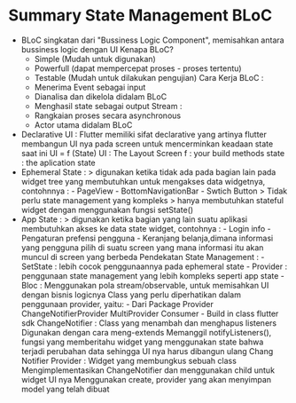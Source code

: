 # Summary State Management BLoC
- BLoC singkatan dari "Bussiness Logic Component", memisahkan antara bussiness logic dengan UI
    Kenapa BLoC?
    - Simple (Mudah untuk digunakan)
    - Powerfull (dapat mempercepat proses - proses tertentu)
    - Testable (Mudah untuk dilakukan pengujian)
    Cara Kerja BLoC :
    - Menerima Event sebagai input
    - Dianalisa dan dikelola didalam BLoC
    - Menghasil state sebagai output
    Stream :
    - Rangkaian proses secara asynchronous
    - Actor utama didalam BLoC
- Declarative UI : Flutter memiliki sifat declarative yang artinya flutter membangun UI nya pada screen untuk mencerminkan keadaan state saat ini
    UI = f (State)
   UI : The Layout Screen
   f  : your build methods
   state : the aplication state
- Ephemeral State : > digunakan ketika tidak ada pada bagian lain pada widget tree yang membutuhkan untuk mengakses data widgetnya, contohnnya :
                        - PageView 
                        - BottomNavigationBar
                        - Swtich Button
                    > Tidak perlu state management yang kompleks
                    > hanya membutuhkan stateful widget dengan menggunakan fungsi setState()
- App State       : > digunakan ketika bagian yang lain suatu aplikasi membutuhkan akses ke data state widget,
                        contohnya : - Login info
                                    - Pengaturan prefensi pengguna
                                    - Keranjang belanja,dimana informasi yang pengguna pilih di suatu screen yang mana informasi itu akan muncul di screen yang berbeda
Pendekatan State Management : - SetState : lebih cocok penggunaannya pada ephemeral state
                              - Provider : penggunaan state management yang lebih kompleks seperti app state
                              - Bloc     : Menggunakan pola stream/observable, untuk memisahkan UI dengan bisnis logicnya
    Class yang perlu diperhatikan dalam penggunaan provider, yaitu: 
        - Dari Package Provider
           ChangeNotifierProvider
           MultiProvider
           Consumer
        - Build in class flutter sdk
           ChangeNotifier :
           Class yang menambah dan menghapus listeners
           Digunakan dengan cara meng-extends Memanggil notifyListeners(), fungsi yang memberitahu widget yang menggunakan state bahwa terjadi perubahan data sehingga UI nya harus dibangun ulang
    Chang Notifier Provider :
    Widget yang membungkus sebuah class 
    Mengimplementasikan ChangeNotifier dan menggunakan child untuk widget UI nya
    Menggunakan create, provider yang akan menyimpan model yang telah dibuat

